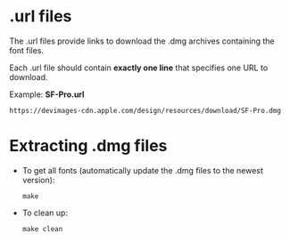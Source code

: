 # .url files
The .url files provide links to download the .dmg archives containing the font files.

Each .url file should contain **exactly one line** that specifies one URL to download.

Example: **SF-Pro.url**
```
https://devimages-cdn.apple.com/design/resources/download/SF-Pro.dmg
```

# Extracting .dmg files
* To get all fonts (automatically update the .dmg files to the newest version):
    ```shell
    make
    
    ```
* To clean up:
    ```shell
    make clean
    ```
